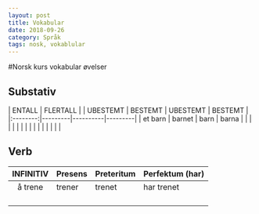 ```yaml
---
layout: post
title: Vokabular
date: 2018-09-26
category: Språk
tags: nosk, vokablular 
---
```

#Norsk kurs vokabular øvelser
## Substativ
| ENTALL             | FLERTALL           |
| UBESTEMT | BESTEMT | UBESTEMT | BESTEMT |
|:--------:|---------|----------|---------|
| et barn  | barnet  | barn     | barna   |
|          |         |          |         |
|          |         |          |         |
|          |         |          |         |

## Verb
| INFINITIV| Presens | Preteritum| Perfektum (har) |
|:--------:|---------|----------|---------|
| å trene  | trener  | trenet   | har trenet |
| | | |  |
|          |         |          |         |
|          |         |          |         |
|          |         |          |         |